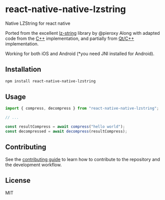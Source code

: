 # react-native-native-lzstring

Native LZString for react native

Ported from the excellent [lz-string](https://github.com/pieroxy/lz-string) library by @pieroxy
Along with adapted code from the [C++](https://github.com/andykras/lz-string-cpp) implementation, and partially from [Qt/C++](https://github.com/amiart/qt-lzstring/blob/master/src/lzstring.cpp) implementation.

Working for both iOS and Android (*you need JNI installed for Android).

## Installation

```sh
npm install react-native-native-lzstring
```

## Usage

```js
import { compress, decompress } from "react-native-native-lzstring";

// ...

const resultCompress = await compress("hello world");
const decompressed = await decompress(resultCompress);
```

## Contributing

See the [contributing guide](CONTRIBUTING.md) to learn how to contribute to the repository and the development workflow.

## License

MIT
